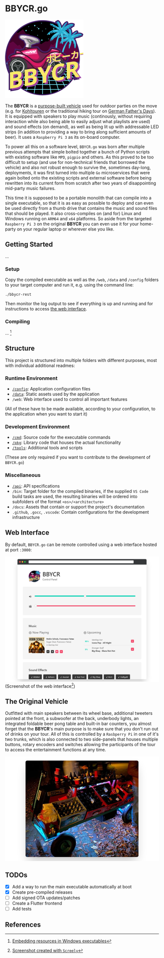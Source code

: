 # BBYCR.go

![BBYCR Project Logo](web/public/static/logo.svg)

The **BBYCR** is a [purpose-built vehicle](#the-original-vehicle) used for outdoor parties on the move (e.g. for [Kohltouren](https://en.wikipedia.org/wiki/Gr%C3%BCnkohlessen) or the traditional hiking tour on [German Father's Days](https://en.m.wikipedia.org/wiki/Father%27s_Day#Germany)). It is equipped with speakers to play music (continously, without requiring interaction while also being able to easily adjust what playlists are used) and sound effects (on demand), as well as being lit up with addressable LED strips (in addition to providing a way to bring along sufficient amounts of beer). It uses a `Raspberry Pi 3` as its on-board computer.

To power all this on a software level, `BBYCR.go` was born after multiple previous attempts that simple bolted together a bunch of Python scripts with existing software like `MPD`, `pigpio` and others. As this proved to be too difficult to setup (and use for non-technical friends that borrowed the vehicle) and also not robust enough to survive the, sometimes day-long, deployments, it was first turned into multiple `Go` microservices that were again bolted onto the existing scripts and external software before being rewritten into its current form from scratch after two years of disappointing mid-party music failures.

This time it is supposed to be a portable monolith that can compile into a single executable, so that it is as easy as possible to deploy and can even be used directly from a thumb drive that contains the music and sound files that should be played. It also cross-compiles on (and for) Linux and Windows running on `ARM64` and `x64` platforms. So aside from the targeted `Raspberry Pi 3` on the original **BBYCR** you can even use it for your home-party on your regular laptop or wherever else you like.

## Getting Started

...

### Setup

Copy the compiled executable as well as the `/web`, `/data` and `/config` folders to your target computer and run it, e.g. using the command line:

```shell
./bbycr-rest
```

Then monitor the log output to see if everything is up and running and for instructions to access [the web interface](#web-interface).

### Compiling

... [^1]

## Structure

This project is structured into multiple folders with different purposes, most with individual additional readmes:

### Runtime Environment

- [`/config`](config/README.md): Application configuration files
- [`/data`](data/README.md): Static assets used by the application
- `/web`: Web interface used to control all important features

(All of these have to be made available, according to your configuration, to the application when you want to start it)

### Development Environment

- [`/cmd`](cmd/README.md): Source code for the executable commands
- [`/pkg`](pkg/README.md): Library code that houses the actual functionality
- [`/tools`](tools/README.md): Additional tools and scripts

(These are only required if you want to contribute to the development of `BBYCR.go`)

### Miscellaneous

- [`/api`](api/README.md): API specifications
- `/bin`: Target folder for the compiled binaries, if the supplied `VS Code` build tasks are used, the resulting binaries will be ordered into subfolders of the format `<os>/<architecture>`
- `/docs`: Assets that contain or support the project's documentation
- `.github`, `.gocc`, `.vscode`: Contain configurations for the development infrastructure

## Web Interface

By default, `BBYCR.go` can be remote controlled using a web interface hosted at port `:3000`:

![BBYCR Photo at Night](docs/photos/web-screenshot.png)
(Screenshot of the web interface[^0])

## The Original Vehicle

Outfitted with main speakers between its wheel base, additional tweeters pointed at the front, a subwoofer at the back, underbody lights, an integrated foldable beer pong table and built-in bar counters, you almost forget that the **BBYCR**'s main purpose is to make sure that you don't run out of drinks on your tour. All of this is controlled by a `Rasbperry Pi` in one of it's two trunks, which is also connected to two side-panels that houses multiple buttons, rotary encoders and switches allowing the participants of the tour to access the entertainment functions at any time.

![BBYCR Photo at Night](docs/photos/bbycr-at-night.png)

## TODOs

- [x] Add a way to run the main executable automatically at boot
- [x] Create pre-compiled releases
- [ ] Add signed OTA updates/patches
- [ ] Create a Flutter frontend
- [ ] Add tests

## References

[^0]: [Screenshot created with `Screely`](https://www.screely.com/)
[^1]: [Embedding resources in Windows executables](https://github.com/tc-hib/go-winres)
